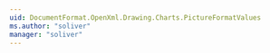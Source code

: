 ```yaml
---
uid: DocumentFormat.OpenXml.Drawing.Charts.PictureFormatValues
ms.author: "soliver"
manager: "soliver"
---
```

